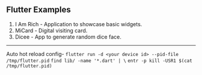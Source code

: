## Flutter Examples

1. I Am Rich - Application to showcase basic widgets.
2. MiCard - Digital visiting card.
3. Dicee - App to generate random dice face.

---

Auto hot reload config-
`flutter run -d <your device id> --pid-file /tmp/flutter.pid`
`find lib/ -name '*.dart' | \`
`entr -p kill -USR1 $(cat /tmp/flutter.pid)`
